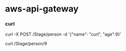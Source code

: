 # aws-api-gateway

### curl

curl -X POST <URL>/Stage/person -d '{"name": "curl", "age":9}'

curl <URL>/Stage/person/9
